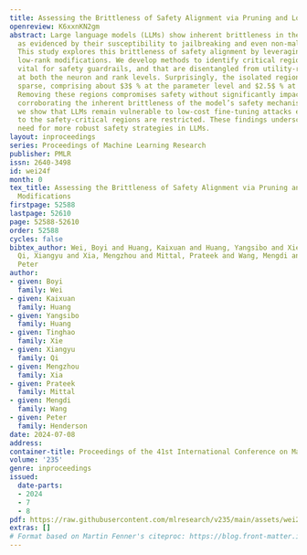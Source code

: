 ```yaml
---
title: Assessing the Brittleness of Safety Alignment via Pruning and Low-Rank Modifications
openreview: K6xxnKN2gm
abstract: Large language models (LLMs) show inherent brittleness in their safety mechanisms,
  as evidenced by their susceptibility to jailbreaking and even non-malicious fine-tuning.
  This study explores this brittleness of safety alignment by leveraging pruning and
  low-rank modifications. We develop methods to identify critical regions that are
  vital for safety guardrails, and that are disentangled from utility-relevant regions
  at both the neuron and rank levels. Surprisingly, the isolated regions we find are
  sparse, comprising about $3$ % at the parameter level and $2.5$ % at the rank level.
  Removing these regions compromises safety without significantly impacting utility,
  corroborating the inherent brittleness of the model’s safety mechanisms. Moreover,
  we show that LLMs remain vulnerable to low-cost fine-tuning attacks even when modifications
  to the safety-critical regions are restricted. These findings underscore the urgent
  need for more robust safety strategies in LLMs.
layout: inproceedings
series: Proceedings of Machine Learning Research
publisher: PMLR
issn: 2640-3498
id: wei24f
month: 0
tex_title: Assessing the Brittleness of Safety Alignment via Pruning and Low-Rank
  Modifications
firstpage: 52588
lastpage: 52610
page: 52588-52610
order: 52588
cycles: false
bibtex_author: Wei, Boyi and Huang, Kaixuan and Huang, Yangsibo and Xie, Tinghao and
  Qi, Xiangyu and Xia, Mengzhou and Mittal, Prateek and Wang, Mengdi and Henderson,
  Peter
author:
- given: Boyi
  family: Wei
- given: Kaixuan
  family: Huang
- given: Yangsibo
  family: Huang
- given: Tinghao
  family: Xie
- given: Xiangyu
  family: Qi
- given: Mengzhou
  family: Xia
- given: Prateek
  family: Mittal
- given: Mengdi
  family: Wang
- given: Peter
  family: Henderson
date: 2024-07-08
address:
container-title: Proceedings of the 41st International Conference on Machine Learning
volume: '235'
genre: inproceedings
issued:
  date-parts:
  - 2024
  - 7
  - 8
pdf: https://raw.githubusercontent.com/mlresearch/v235/main/assets/wei24f/wei24f.pdf
extras: []
# Format based on Martin Fenner's citeproc: https://blog.front-matter.io/posts/citeproc-yaml-for-bibliographies/
---
```


